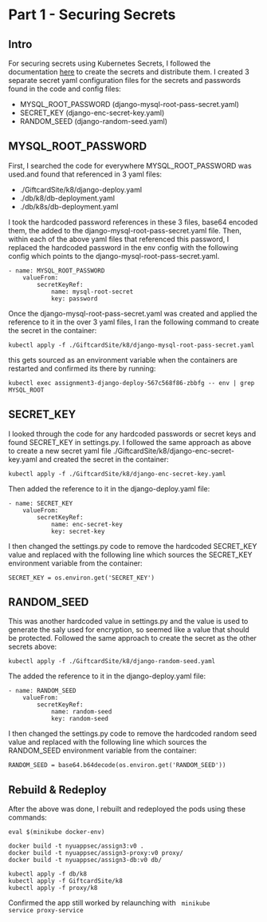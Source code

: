 # Part 1 - Securing Secrets
## Intro
For securing secrets using Kubernetes Secrets, I followed the documentation <a href="https://kubernetes.io/docs/tasks/inject-data-application/distribute-credentials-secure/">here</a> to create the secrets and distribute them. I created 3 separate secret yaml configuration files for the secrets and passwords found in the code and config files:
- MYSQL_ROOT_PASSWORD (django-mysql-root-pass-secret.yaml)
- SECRET_KEY (django-enc-secret-key.yaml)
- RANDOM_SEED (django-random-seed.yaml)

## MYSQL_ROOT_PASSWORD
First, I searched the code for everywhere MYSQL_ROOT_PASSWORD was used.and found that referenced in 3 yaml files:
- ./GiftcardSite/k8/django-deploy.yaml
- ./db/k8/db-deployment.yaml
- ./db/k8s/db-deployment.yaml

I took the hardcoded password references in these 3 files, base64 encoded them, the added to the django-mysql-root-pass-secret.yaml file. Then, within each of the above yaml files that referenced this password, I replaced the hardcoded password in the env config with the following config which points to the django-mysql-root-pass-secret.yaml.
```
- name: MYSQL_ROOT_PASSWORD
    valueFrom:
        secretKeyRef: 
            name: mysql-root-secret
            key: password
```
Once the django-mysql-root-pass-secret.yaml was created and applied the reference to it in the over 3 yaml files, I ran the following command to create the secret in the container:
```
kubectl apply -f ./GiftcardSite/k8/django-mysql-root-pass-secret.yaml
```
this gets sourced as an environment variable when the containers are restarted and confirmed its there by running:
```
kubectl exec assignment3-django-deploy-567c568f86-zbbfg -- env | grep MYSQL_ROOT
```

## SECRET_KEY
I looked through the code for any hardcoded passwords or secret keys and found SECRET_KEY in settings.py. I followed the same approach as above to create a new secret yaml file ./GiftcardSite/k8/django-enc-secret-key.yaml and created the secret in the container:
```
kubectl apply -f ./GiftcardSite/k8/django-enc-secret-key.yaml
```
Then added the reference to it in the django-deploy.yaml file:
```
- name: SECRET_KEY
    valueFrom:
        secretKeyRef: 
            name: enc-secret-key
            key: secret-key
```
I then changed the settings.py code to remove the hardcoded SECRET_KEY value and replaced with the following line which sources the SECRET_KEY environment variable from the container:
```
SECRET_KEY = os.environ.get('SECRET_KEY')
```

## RANDOM_SEED
This was another hardcoded value in settings.py and the value is used to generate the saly used for encryption, so seemed like a value that should be protected. Followed the same approach to create the secret as the other secrets above: 
```
kubectl apply -f ./GiftcardSite/k8/django-random-seed.yaml
```
The added the reference to it in the django-deploy.yaml file:
```
- name: RANDOM_SEED
    valueFrom:
        secretKeyRef: 
            name: random-seed
            key: random-seed 
```
I then changed the settings.py code to remove the hardcoded random seed value and replaced with the following line which sources the RANDOM_SEED environment variable from the container:
```
RANDOM_SEED = base64.b64decode(os.environ.get('RANDOM_SEED'))
```

## Rebuild & Redeploy
After the above was done, I rebuilt and redeployed the pods using these commands:
```
eval $(minikube docker-env)

docker build -t nyuappsec/assign3:v0 .
docker build -t nyuappsec/assign3-proxy:v0 proxy/
docker build -t nyuappsec/assign3-db:v0 db/

kubectl apply -f db/k8
kubectl apply -f GiftcardSite/k8
kubectl apply -f proxy/k8
```

Confirmed the app still worked by relaunching with <code>
minikube service proxy-service</code>
